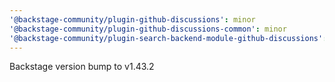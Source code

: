 ```yaml
---
'@backstage-community/plugin-github-discussions': minor
'@backstage-community/plugin-github-discussions-common': minor
'@backstage-community/plugin-search-backend-module-github-discussions': minor
---
```


Backstage version bump to v1.43.2
